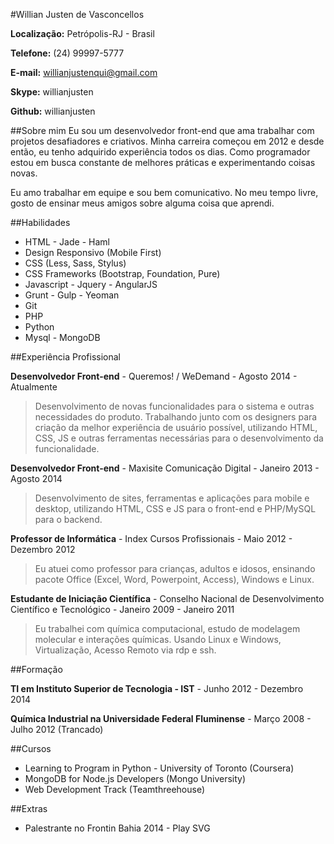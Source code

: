 #Willian Justen de Vasconcellos

**Localização:** Petrópolis-RJ - Brasil

**Telefone:** (24) 99997-5777

**E-mail:** willianjustenqui@gmail.com

**Skype:** willianjusten

**Github:** willianjusten

##Sobre mim
Eu sou um desenvolvedor front-end que ama trabalhar com projetos desafiadores e criativos. Minha carreira começou em 2012 e desde então, eu tenho adquirido experiência todos os dias. Como programador estou em busca constante de melhores práticas e experimentando coisas novas.

Eu amo trabalhar em equipe e sou bem comunicativo. No meu tempo livre, gosto de ensinar meus amigos sobre alguma coisa que aprendi.

##Habilidades

* HTML - Jade - Haml
* Design Responsivo (Mobile First)
* CSS (Less, Sass, Stylus)
* CSS Frameworks (Bootstrap, Foundation, Pure)
* Javascript - Jquery - AngularJS
* Grunt - Gulp - Yeoman
* Git
* PHP
* Python
* Mysql - MongoDB

##Experiência Profissional

**Desenvolvedor Front-end** - Queremos! / WeDemand - Agosto 2014 - Atualmente

> Desenvolvimento de novas funcionalidades para o sistema e outras necessidades do produto. Trabalhando junto com os designers para criação da melhor experiência de usuário possível, utilizando HTML, CSS, JS e outras ferramentas necessárias para o desenvolvimento da funcionalidade. 

**Desenvolvedor Front-end** - Maxisite Comunicação Digital - Janeiro 2013 - Agosto 2014

> Desenvolvimento de sites, ferramentas e aplicações para mobile e desktop, utilizando HTML, CSS e JS para o front-end e PHP/MySQL para o backend.

**Professor de Informática** - Index Cursos Profissionais - Maio 2012 - Dezembro 2012

> Eu atuei como professor para crianças, adultos e idosos, ensinando pacote Office (Excel, Word, Powerpoint, Access), Windows e Linux.

**Estudante de Iniciação Científica** - Conselho Nacional de Desenvolvimento Científico e Tecnológico - Janeiro 2009 - Janeiro 2011

> Eu trabalhei com química computacional, estudo de modelagem molecular e interações químicas. Usando Linux e Windows, Virtualização, Acesso Remoto via rdp e ssh.


##Formação

**TI em Instituto Superior de Tecnologia - IST** - Junho 2012 - Dezembro 2014

**Química Industrial na Universidade Federal Fluminense** - Março 2008 - Julho 2012 (Trancado)


##Cursos

* Learning to Program in Python - University of Toronto (Coursera)
* MongoDB for Node.js Developers (Mongo University)
* Web Development Track (Teamthreehouse)


##Extras

* Palestrante no Frontin Bahia 2014 - Play SVG






